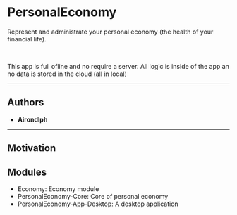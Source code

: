 <h1>PersonalEconomy</h1>
<p>Represent and administrate your personal economy (the health of your financial life).</p>

<br/>

<p>This app is full ofline and no require a server. All logic is inside of the app an no data is stored in the cloud (all in local)</p>

<hr/>

<h2>Authors</h2>
<ul>
	<li style="font-size: 14px; font-weight: bold;">Airondlph</li>
</ul>

<hr/>

<h2>Motivation</h2>
<p></p>

<h2>Modules</h2>
<ul>
	<li>Economy: Economy module</li>
	<li>PersonalEconomy-Core: Core of personal economy</li>
	<li>PersonalEconomy-App-Desktop: A desktop application</li>
</ul>